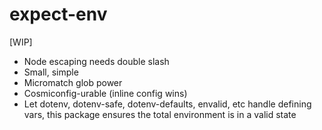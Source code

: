 # expect-env
[WIP]

- Node escaping needs double slash
- Small, simple
- Micromatch glob power
- Cosmiconfig-urable (inline config wins)
- Let dotenv, dotenv-safe, dotenv-defaults, envalid, etc handle defining vars, this package ensures the total environment is in a valid state
